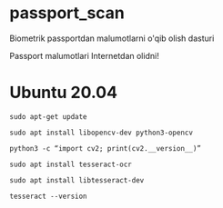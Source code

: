 # passport_scan
Biometrik passportdan malumotlarni o'qib olish dasturi

Passport malumotlari Internetdan olidni!

# Ubuntu 20.04
````
sudo apt-get update
````
````
sudo apt install libopencv-dev python3-opencv
````
````
python3 -c “import cv2; print(cv2.__version__)”
````
````
sudo apt install tesseract-ocr
````
````
sudo apt install libtesseract-dev
````
````
tesseract --version
````
